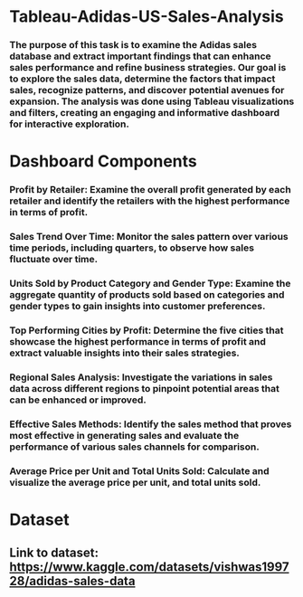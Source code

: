 # Tableau-Adidas-US-Sales-Analysis
### The purpose of this task is to examine the Adidas sales database and extract important findings that can enhance sales performance and refine business strategies. Our goal is to explore the sales data, determine the factors that impact sales, recognize patterns, and discover potential avenues for expansion. The analysis was done using Tableau visualizations and filters, creating an engaging and informative dashboard for interactive exploration.

# Dashboard Components
### Profit by Retailer: Examine the overall profit generated by each retailer and identify the retailers with the highest performance in terms of profit.
### Sales Trend Over Time: Monitor the sales pattern over various time periods, including quarters, to observe how sales fluctuate over time.
### Units Sold by Product Category and Gender Type: Examine the aggregate quantity of products sold based on categories and gender types to gain insights into customer preferences.
### Top Performing Cities by Profit: Determine the five cities that showcase the highest performance in terms of profit and extract valuable insights into their sales strategies.
### Regional Sales Analysis: Investigate the variations in sales data across different regions to pinpoint potential areas that can be enhanced or improved.
### Effective Sales Methods: Identify the sales method that proves most effective in generating sales and evaluate the performance of various sales channels for comparison.
### Average Price per Unit and Total Units Sold: Calculate and visualize the average price per unit, and total units sold.

# Dataset 
## Link to dataset: https://www.kaggle.com/datasets/vishwas199728/adidas-sales-data
